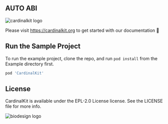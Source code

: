 
## AUTO ABI


<img src="https://github.com/CardinalKit/CardinalKit/blob/master/CardinalKit-Web-Assets/header.png?raw=true" alt="cardinalkit logo">


Please visit https://cardinalkit.org to get started with our documentation 🙌

## Run the Sample Project

To run the example project, clone the repo, and run `pod install` from the Example directory first.

```ruby
pod 'CardinalKit'
```

## License

CardinalKit is available under the EPL-2.0 License license. See the LICENSE file for more info.


<img src="https://github.com/CardinalKit/CardinalKit/blob/master/CardinalKit-Web-Assets/footer.png?raw=true" alt="biodesign logo">
